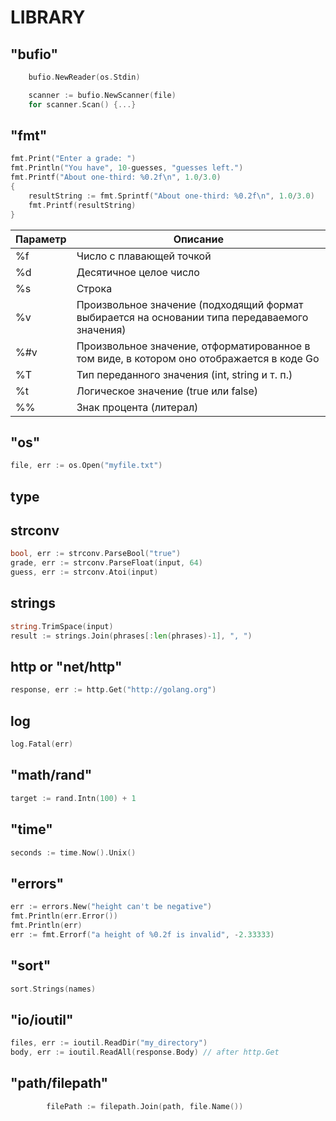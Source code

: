 

# LIBRARY

##	"bufio"
```go
    bufio.NewReader(os.Stdin) 

    scanner := bufio.NewScanner(file)
    for scanner.Scan() {...}
```

##	"fmt"
```go
fmt.Print("Enter a grade: ")
fmt.Println("You have", 10-guesses, "guesses left.")
fmt.Printf("About one-third: %0.2f\n", 1.0/3.0)
{
    resultString := fmt.Sprintf("About one-third: %0.2f\n", 1.0/3.0) 
    fmt.Printf(resultString)
}
```
|   Параметр  |  Описание   |
|-----|-----|
|%f   |Число с плавающей точкой|
|%d   |Десятичное целое число|
|%s   |Строка|
|%v   |Произвольное значение (подходящий формат выбирается на основании типа передаваемого значения)|
|%#v  |Произвольное значение, отформатированное в том виде, в котором оно отображается в коде Go|
|%T   |Тип переданного значения (int, string и т. п.)|
|%t   |Логическое значение (true или false)|
|%%   |Знак процента (литерал)|

##	"os"
```go
file, err := os.Open("myfile.txt")
```
## type

## strconv
```go
bool, err := strconv.ParseBool("true")
grade, err := strconv.ParseFloat(input, 64)
guess, err := strconv.Atoi(input)
```
## strings
```go
string.TrimSpace(input)
result := strings.Join(phrases[:len(phrases)-1], ", ")
```

## http or "net/http"
```go
response, err := http.Get("http://golang.org")
```

## log
```go
log.Fatal(err)
```

## 	"math/rand"
```go
target := rand.Intn(100) + 1
```

## 	"time"
```go
seconds := time.Now().Unix()
```

## "errors"
```go
err := errors.New("height can't be negative")
fmt.Println(err.Error())
fmt.Println(err)
err := fmt.Errorf("a height of %0.2f is invalid", -2.33333)
```


## "sort"

```go
sort.Strings(names)
```

## "io/ioutil"

```go
files, err := ioutil.ReadDir("my_directory") 
body, err := ioutil.ReadAll(response.Body) // after http.Get

```

## "path/filepath"

```go
		filePath := filepath.Join(path, file.Name())
```